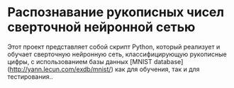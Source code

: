 # Распознавание рукописных чисел сверточной нейронной сетью

Этот проект представляет собой скрипт Python, который реализует и обучает сверточную нейронную сеть, классифицирующую рукописные цифры, с использованием базы данных [MNIST database]
(http://yann.lecun.com/exdb/mnist/) как для обучения, так и для тестирования..

